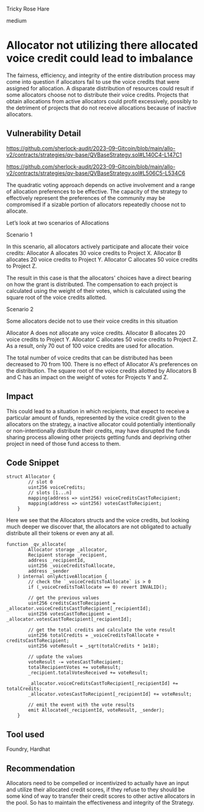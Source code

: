 Tricky Rose Hare

medium

# Allocator not utilizing there allocated voice credit could lead to imbalance

The fairness, efficiency, and integrity of the entire distribution process may come into question if allocators fail to use the voice credits that were assigned for allocation.
A disparate distribution of resources could result if some allocators choose not to distribute their voice credits. Projects that obtain allocations from active allocators could profit excessively, possibly to the detriment of projects that do not receive allocations because of inactive allocators.

## Vulnerability Detail

https://github.com/sherlock-audit/2023-09-Gitcoin/blob/main/allo-v2/contracts/strategies/qv-base/QVBaseStrategy.sol#L140C4-L147C1

https://github.com/sherlock-audit/2023-09-Gitcoin/blob/main/allo-v2/contracts/strategies/qv-base/QVBaseStrategy.sol#L506C5-L534C6

The quadratic voting approach depends on active involvement and a range of allocation preferences to be effective. The capacity of the strategy to effectively represent the preferences of the community may be compromised if a sizable portion of allocators repeatedly choose not to allocate.

Let’s look at two scenarios of Allocations 

Scenario 1 

In this scenario, all allocators actively participate and allocate their voice credits: 
Allocator A allocates 30 voice credits to Project X. 
Allocator B allocates 20 voice credits to Project Y. 
Allocator C allocates 50 voice credits to Project Z.

The result in this case is that the allocators' choices have a direct bearing on how the grant is distributed. The compensation to each project is calculated using the weight of their votes, which is calculated using the square root of the voice credits allotted.

Scenario 2

Some allocators decide not to use their voice credits in this situation 

Allocator A does not allocate any voice credits.
Allocator B allocates 20 voice credits to Project Y.
Allocator C allocates 50 voice credits to Project Z.
As a result, only 70 out of 100 voice credits are used for allocation.

The total number of voice credits that can be distributed has been decreased to 70 from 100.
There is no effect of Allocator A's preferences on the distribution.
The square root of the voice credits allotted by Allocators B and C has an impact on the weight of votes for Projects Y and Z.

## Impact

This could lead to a situation in which recipients, that expect to receive a particular amount of funds, represented by the voice credit given to the allocators on the strategy, a inactive allocator could potentially intentionally or non-intentionally distribute their credits, may have disrupted the funds sharing process allowing other projects getting funds and depriving other project in need of those fund  access to them.

## Code Snippet

```solidity
struct Allocator {
        // slot 0
        uint256 voiceCredits;
        // slots [1...n]
        mapping(address => uint256) voiceCreditsCastToRecipient;
        mapping(address => uint256) votesCastToRecipient;
    }
```
Here we see that the Allocators structs and the voice credits, but looking much deeper we discover that, the allocators are not obligated to actually distribute all their tokens or even any at all. 

```solidity
function _qv_allocate(
        Allocator storage _allocator,
        Recipient storage _recipient,
        address _recipientId,
        uint256 _voiceCreditsToAllocate,
        address _sender
    ) internal onlyActiveAllocation {
        // check the `_voiceCreditsToAllocate` is > 0
        if (_voiceCreditsToAllocate == 0) revert INVALID();

        // get the previous values
        uint256 creditsCastToRecipient = _allocator.voiceCreditsCastToRecipient[_recipientId];
        uint256 votesCastToRecipient = _allocator.votesCastToRecipient[_recipientId];

        // get the total credits and calculate the vote result
        uint256 totalCredits = _voiceCreditsToAllocate + creditsCastToRecipient;
        uint256 voteResult = _sqrt(totalCredits * 1e18);

        // update the values
        voteResult -= votesCastToRecipient;
        totalRecipientVotes += voteResult;
        _recipient.totalVotesReceived += voteResult;

        _allocator.voiceCreditsCastToRecipient[_recipientId] += totalCredits;
        _allocator.votesCastToRecipient[_recipientId] += voteResult;

        // emit the event with the vote results
        emit Allocated(_recipientId, voteResult, _sender);
    }
```

## Tool used

Foundry, Hardhat

## Recommendation

Allocators need to be compelled or incentivized to actually have an input and utilize their allocated credit scores, if they refuse to they should be some kind of way to transfer their credit scores to other active allocators in the pool. So has to maintain the effectiveness and integrity of the Strategy. 
